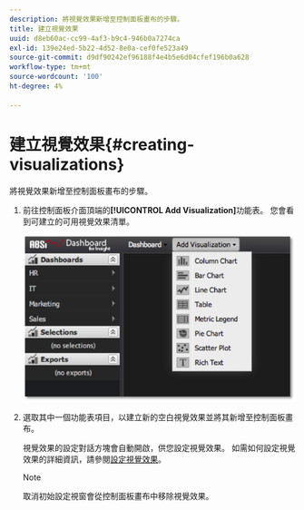 ```yaml
---
description: 將視覺效果新增至控制面板畫布的步驟。
title: 建立視覺效果
uuid: d8eb60ac-cc99-4af3-b9c4-946b0a7274ca
exl-id: 139e24ed-5b22-4d52-8e0a-cef0fe523a49
source-git-commit: d9df90242ef96188f4e4b5e6d04cfef196b0a628
workflow-type: tm+mt
source-wordcount: '100'
ht-degree: 4%

---
```


# 建立視覺效果{#creating-visualizations}

將視覺效果新增至控制面板畫布的步驟。

1. 前往控制面板介面頂端的&#x200B;**[!UICONTROL Add Visualization]**&#x200B;功能表。 您會看到可建立的可用視覺效果清單。

   ![](assets/create_visualization1.png)

1. 選取其中一個功能表項目，以建立新的空白視覺效果並將其新增至控制面板畫布。

   視覺效果的設定對話方塊會自動開啟，供您設定視覺效果。 如需如何設定視覺效果的詳細資訊，請參閱[設定視覺效果](../../../home/c-adobe-data-workbench-dashboard/c-visualizations/c-configuring-visualizations.md#concept-edc3c7270ffe429c9aab8ceca429b570)。

   >[!NOTE]
   >
   >取消初始設定視窗會從控制面板畫布中移除視覺效果。
